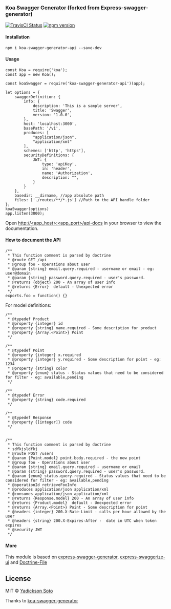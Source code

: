 ### Koa Swagger Generator (forked from Express-swagger-generator)

[![TravisCI Status][travis-image]][travis-url]
[![npm version][npm-image]][npm-url]

#### Installation

```
npm i koa-swagger-generator-api --save-dev
```

#### Usage

```
const Koa = require('koa');
const app = new Koa();

const koaSwagger = require('koa-swagger-generator-api')(app);

let options = {
    swaggerDefinition: {
        info: {
            description: 'This is a sample server',
            title: 'Swagger',
            version: '1.0.0',
        },
        host: 'localhost:3000',
        basePath: '/v1',
        produces: [
            "application/json",
            "application/xml"
        ],
        schemes: ['http', 'https'],
		securityDefinitions: {
            JWT: {
                type: 'apiKey',
                in: 'header',
                name: 'Authorization',
                description: "",
            }
        }
    },
    basedir: __dirname, //app absolute path
    files: ['./routes/**/*.js'] //Path to the API handle folder
};
koaSwagger(options)
app.listen(3000);
```

Open [http://<app_host>:<app_port>/api-docs]() in your browser to view the documentation.

#### How to document the API

```
/**
 * This function comment is parsed by doctrine
 * @route GET /api
 * @group foo - Operations about user
 * @param {string} email.query.required - username or email - eg: user@domain
 * @param {string} password.query.required - user's password.
 * @returns {object} 200 - An array of user info
 * @returns {Error}  default - Unexpected error
 */
exports.foo = function() {}
```

For model definitions:

```
/**
 * @typedef Product
 * @property {integer} id
 * @property {string} name.required - Some description for product
 * @property {Array.<Point>} Point
 */

/**
 * @typedef Point
 * @property {integer} x.required
 * @property {integer} y.required - Some description for point - eg: 1234
 * @property {string} color
 * @property {enum} status - Status values that need to be considered for filter - eg: available,pending
 */

/**
 * @typedef Error
 * @property {string} code.required
 */

/**
 * @typedef Response
 * @property {[integer]} code
 */


/**
 * This function comment is parsed by doctrine
 * sdfkjsldfkj
 * @route POST /users
 * @param {Point.model} point.body.required - the new point
 * @group foo - Operations about user
 * @param {string} email.query.required - username or email
 * @param {string} password.query.required - user's password.
 * @param {enum} status.query.required - Status values that need to be considered for filter - eg: available,pending
 * @operationId retrieveFooInfo
 * @produces application/json application/xml
 * @consumes application/json application/xml
 * @returns {Response.model} 200 - An array of user info
 * @returns {Product.model}  default - Unexpected error
 * @returns {Array.<Point>} Point - Some description for point
 * @headers {integer} 200.X-Rate-Limit - calls per hour allowed by the user
 * @headers {string} 200.X-Expires-After - 	date in UTC when token expires
 * @security JWT
 */
```

#### More

This module is based on [express-swagger-generator](https://github.com/pgroot/express-swagger-generator),  [express-swaggerize-ui](https://github.com/pgroot/express-swaggerize-ui) and [Doctrine-File](https://github.com/researchgate/doctrine-file)

## License

MIT © [Yadickson Soto](https://github.com/yadickson)

Thanks to [koa-swagger-generator](https://github.com/arizorin/koa-swagger-generator)

[travis-image]: https://travis-ci.org/yadickson/koa-swaggerize-ui.svg?branch=master
[travis-url]: https://travis-ci.org/yadickson/koa-swaggerize-ui

[npm-image]: https://badge.fury.io/js/koa-swaggerize-ui.svg
[npm-url]: https://badge.fury.io/js/koa-swaggerize-ui
